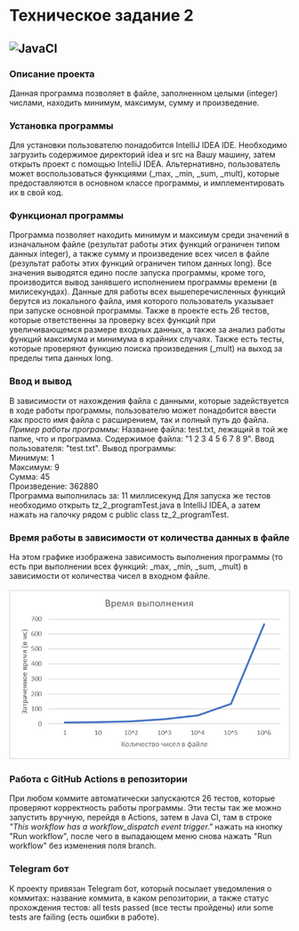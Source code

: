 # Техническое задание 2
![JavaCI](https://github.com/Daryakeke/tz2/actions/workflows/checker.yml/badge.svg)
------
### Описание проекта
Данная программа позволяет в файле, заполненном целыми (integer) числами, находить минимум, максимум, сумму и произведение.
### Установка программы
Для установки пользователю понадобится IntelliJ IDEA IDE. Необходимо загрузить содержимое директорий idea и src на Вашу машину, затем открыть проект с помощью IntelliJ IDEA. Альтернативно, пользователь может воспользоваться функциями (_max, _min, _sum, _mult), которые предоставляются в основном классе программы, и имплементировать их в свой код.
### Функционал программы
Программа позволяет находить минимум и максимум среди значений в изначальном файле (результат работы этих функций ограничен типом данных integer), а также сумму и произведение всех чисел в файле (результат работы этих функций ограничен типом данных long). Все значения выводятся едино после запуска программы, кроме того, производится вывод занявшего исполнением программы времени (в милисекундах).
Данные для работы всех вышеперечисленных функций берутся из локального файла, имя которого пользователь указывает при запуске основной программы.
Также в проекте есть 26 тестов, которые ответственны за проверку всех функций при увеличивающемся размере входных данных, а также за анализ работы функций максимума и минимума в крайних случаях. Также есть тесты, которые проверяют функцию поиска произведения (_mult) на выход за пределы типа данных long. 
### Ввод и вывод
В зависимости от нахождения файла с данными, которые задействуется в ходе работы программы, пользователю может понадобится ввести как просто имя файла с расширением, так и полный путь до файла.
*Пример работы программы:*
Название файла: test.txt, лежащий в той же папке, что и программа. Содержимое файла: "1 2 3 4 5 6 7 8 9". Ввод пользователя: "test.txt". Вывод программы: \
Минимум: 1 \
Максимум: 9 \
Сумма: 45 \
Произведение: 362880 \
Программа выполнилась за: 11 миллисекунд
Для запуска же тестов необходимо открыть tz_2_programTest.java в IntelliJ IDEA, а затем нажать на галочку рядом с public class tz_2_programTest.
### Время работы в зависимости от количества данных в файле
На этом графике изображена зависимость выполнения программы (то есть при выполнении всех функций: _max, _min, _sum, _mult) в зависимости от количества чисел в входном файле. \
\
![Image alt](https://github.com/Daryakeke/tz2/raw/main/time_tz2.jpg)
### Работа с GitHub Actions в репозитории
При любом коммите автоматически запускаются 26 тестов, которые проверяют корректность работы программы. Эти тесты так же можно запустить вручную, перейдя в Actions, затем в Java CI, там в строке *"This workflow has a workflow_dispatch event trigger."* нажать на кнопку "Run workflow", после чего в выпадающем меню снова нажать "Run workflow" без изменения поля branch.
### Telegram бот
К проекту привязан Telegram бот, который посылает уведомления о коммитах: название коммита, в каком репозитории, а также статус прохождения тестов: all tests passed (все тесты пройдены) или some tests are failing (есть ошибки в работе).
